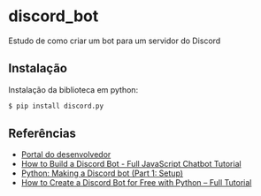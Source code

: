 # discord_bot
Estudo de como criar um bot para um servidor do Discord

## Instalação 

Instalação da biblioteca em python: 
```python
$ pip install discord.py
``` 


## Referências 
* [Portal do desenvolvedor](https://discord.com/developers/applications)
* [How to Build a Discord Bot - Full JavaScript Chatbot Tutorial](https://www.youtube.com/watch?v=8o25pRbXdFw)
* [Python: Making a Discord bot (Part 1: Setup)](https://youtu.be/nW8c7vT6Hl4)
* [How to Create a Discord Bot for Free with Python – Full Tutorial](https://www.freecodecamp.org/news/create-a-discord-bot-with-python/)

